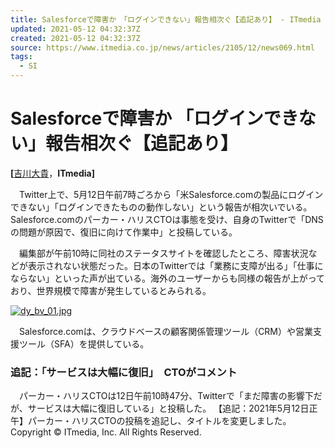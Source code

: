 ```yaml
---
title: Salesforceで障害か　「ログインできない」報告相次ぐ【追記あり】 - ITmedia NEWS
updated: 2021-05-12 04:32:37Z
created: 2021-05-12 04:32:37Z
source: https://www.itmedia.co.jp/news/articles/2105/12/news069.html
tags:
  - SI
---
```


# Salesforceで障害か 「ログインできない」報告相次ぐ【追記あり】

**[**[吉川大貴](https://www.itmedia.co.jp/author/227568/)，**ITmedia]**

　Twitter上で、5月12日午前7時ごろから「米Salesforce.comの製品にログインできない」「ログインできたものの動作しない」という報告が相次いでいる。Salesforce.comのパーカー・ハリスCTOは事態を受け、自身のTwitterで「DNSの問題が原因で、復旧に向けて作業中」と投稿している。

　編集部が午前10時に同社のステータスサイトを確認したところ、障害状況などが表示されない状態だった。日本のTwitterでは「業務に支障が出る」「仕事にならない」といった声が出ている。海外のユーザーからも同様の報告が上がっており、世界規模で障害が発生しているとみられる。

[![dy_bv_01.jpg](../_resources/dy_bv_01.jpg)](https://image.itmedia.co.jp/l/im/news/articles/2105/12/l_dy_bv_01.jpg)

　Salesforce.comは、クラウドベースの顧客関係管理ツール（CRM）や営業支援ツール（SFA）を提供している。

### 追記：「サービスは大幅に復旧」　CTOがコメント

　パーカー・ハリスCTOは12日午前10時47分、Twitterで「まだ障害の影響下だが、サービスは大幅に復旧している」と投稿した。
【追記：2021年5月12日正午】パーカー・ハリスCTOの投稿を追記し、タイトルを変更しました。
Copyright © ITmedia, Inc. All Rights Reserved.